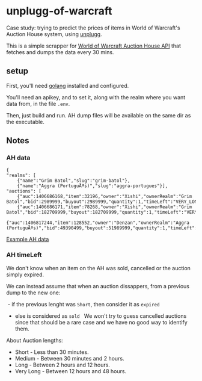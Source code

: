# unplugg-of-warcraft
Case study: trying to predict the prices of items in World of Warcraft's Auction House system, using [unplugg][unplugg-api].

This is a simple scrapper for [World of Warcraft Auction House API][wow-api] that fetches and dumps the data every 30 mins.

## setup

First, you'll need [golang](https://golang.org/doc/install) installed and configured.

You'll need an apikey, and to set it, along with the realm where you want data from, in the file `.env`.

Then, just build and run.
AH dump files will be available on the same dir as the executable.

## Notes

### AH data

```
{
"realms": [
	{"name":"Grim Batol","slug":"grim-batol"},
	{"name":"Aggra (PortuguÃªs)","slug":"aggra-portugues"}],
"auctions": [
	{"auc":1406686168,"item":32196,"owner":"Xishi","ownerRealm":"Grim Batol","bid":2989999,"buyout":2989999,"quantity":1,"timeLeft":"VERY_LONG","rand":0,"seed":0,"context":0},
	{"auc":1406686171,"item":78268,"owner":"Xishi","ownerRealm":"Grim Batol","bid":182709999,"buyout":182709999,"quantity":1,"timeLeft":"VERY_LONG","rand":0,"seed":0,"context":14},
	{"auc":1406817244,"item":128552,"owner":"Denzan","ownerRealm":"Aggra (PortuguÃªs)","bid":49390499,"buyout":51989999,"quantity":1,"timeLeft":"LONG","rand":0,"seed":0,"context":0},
```
[Example AH data](http://auction-api-eu.worldofwarcraft.com/auction-data/1878bff06a82775ebf6438e312cd2682/auctions.json)

### AH timeLeft
We don't know when an item on the AH was sold, cancelled or the auction simply expired.

We can instead assume that when an auction dissappers, from a previous dump to the new one:

  - if the previous lenght was `Short`, then consider it as `expired` 
  - else is considered as `sold`
  
We won't try to guess cancelled auctions since that should be a rare case and we have no good way to identify them.

About Auction lengths:

  - Short - Less than 30 minutes.
  - Medium - Between 30 minutes and 2 hours.
  - Long - Between 2 hours and 12 hours.
  - Very Long - Between 12 hours and 48 hours.




[wow-api]: https://dev.battle.net/io-docs
[unplugg-api]: https://github.com/whitesmith/unplugg-api
